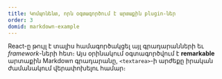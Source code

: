 ```yaml
---
title: Կոմպոնենտ, որն օգտագործում է արտաքին plugin-ներ
order: 3
domid: markdown-example
---
```


React-ը թույլ է տալիս համագործակցել այլ գրադարանների եւ *framework*-ների հետ։ Այս օրինակում օգտագործվում է **remarkable** արտաքին Markdown գրադարանը, `<textarea>`-ի արժեքը իրական ժամանակում վերափոխելու համար։
